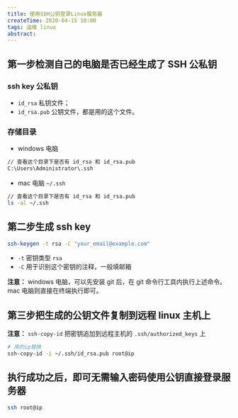 ```yaml
---
title: 使用SSH公钥登录Linux服务器
createTime: 2020-04-15 10:00
tags: 运维 linux
abstract:
---
```


## 第一步检测自己的电脑是否已经生成了 SSH 公私钥

### ssh key 公私钥

- `id_rsa` 私钥文件；
- `id_rsa.pub` 公钥文件，都是用的这个文件。

### 存储目录

- windows 电脑

```sh
// 查看这个目录下是否有 id_rsa 和 id_rsa.pub
C:\Users\Administrator\.ssh
```

- mac 电脑 `~/.ssh`

```sh
// 查看这个目录下是否有 id_rsa 和 id_rsa.pub
ls -al ~/.ssh
```

## 第二步生成 ssh key

```sh
ssh-keygen -t rsa -C "your_email@example.com"
```

- `-t` 密钥类型 `rsa`
- `-C` 用于识别这个密钥的注释，一般填邮箱

**注意：** windows 电脑，可以先安装 git 后，在 git 命令行工具内执行上述命令。
mac 电脑则直接在终端执行即可。

## 第三步把生成的公钥文件复制到远程 linux 主机上

**注意：** `ssh-copy-id` 把密钥追加到远程主机的 `.ssh/authorized_keys` 上

```sh
# 用的ip替换
ssh-copy-id -i ~/.ssh/id_rsa.pub root@ip
```

## 执行成功之后，即可无需输入密码使用公钥直接登录服务器

```sh
ssh root@ip
```
